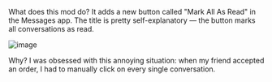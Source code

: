 What does this mod do?
It adds a new button called "Mark All As Read" in the Messages app. The title is pretty self-explanatory — the button marks all conversations as read.

![image](https://github.com/user-attachments/assets/a7ebe2e7-11f5-4b38-98eb-bdcb8cfc8dc0)


Why?
I was obsessed with this annoying situation: when my friend accepted an order, I had to manually click on every single conversation.
